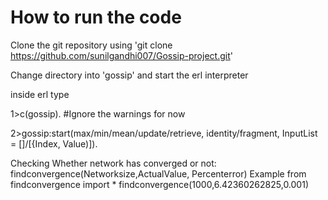 How to run the code
===================

Clone the git repository using 'git clone https://github.com/sunilgandhi007/Gossip-project.git'

Change directory into 'gossip' and start the erl interpreter

inside erl type 

1>c(gossip). #Ignore the warnings for now

2>gossip:start(max/min/mean/update/retrieve, identity/fragment, InputList = []/[{Index, Value)]).

Checking Whether network has converged or not:
findconvergence(Networksize,ActualValue, Percenterror)
Example
from findconvergence import *
findconvergence(1000,6.42360262825,0.001)